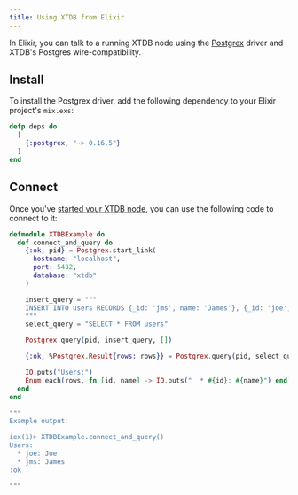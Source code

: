 ```yaml
---
title: Using XTDB from Elixir
---
```


In Elixir, you can talk to a running XTDB node using the [Postgrex](https://github.com/elixir-ecto/postgrex) driver and XTDB's Postgres wire-compatibility.

## Install

To install the Postgrex driver, add the following dependency to your Elixir project's `mix.exs`:

``` elixir
defp deps do
  [
    {:postgrex, "~> 0.16.5"}
  ]
end
```

## Connect

Once you've [started your XTDB node](/intro/installation-via-docker), you can use the following code to connect to it:

``` elixir
defmodule XTDBExample do
  def connect_and_query do
    {:ok, pid} = Postgrex.start_link(
      hostname: "localhost",
      port: 5432,
      database: "xtdb"
    )

    insert_query = """
    INSERT INTO users RECORDS {_id: 'jms', name: 'James'}, {_id: 'joe', name: 'Joe'}
    """
    select_query = "SELECT * FROM users"

    Postgrex.query(pid, insert_query, [])

    {:ok, %Postgrex.Result{rows: rows}} = Postgrex.query(pid, select_query, [])

    IO.puts("Users:")
    Enum.each(rows, fn [id, name] -> IO.puts("  * #{id}: #{name}") end)
  end
end

"""
Example output:

iex(1)> XTDBExample.connect_and_query()
Users:
  * joe: Joe
  * jms: James
:ok

"""
```
